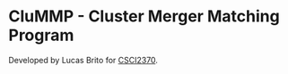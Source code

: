 # CluMMP - Cluster Merger Matching Program 
Developed by Lucas Brito for [CSCI2370](http://cs.brown.edu/courses/csci2370/2021/index.html).

